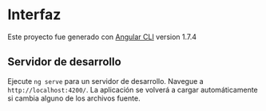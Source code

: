 # Interfaz

Este proyecto fue generado con [Angular CLI](https://github.com/angular/angular-cli) version 1.7.4

## Servidor de desarrollo

Ejecute `ng serve` para un servidor de desarrollo. Navegue a `http://localhost:4200/`. La aplicación se volverá a cargar automáticamente si cambia alguno de los archivos fuente.

